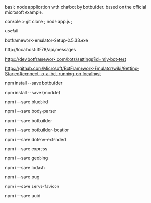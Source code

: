 basic node application with chatbot by botbuilder.
based on the official microsoft example.

console > git clone ; node app.js ;

usefull

botframework-emulator-Setup-3.5.33.exe

http://localhost:3978/api/messages

https://dev.botframework.com/bots/settings?id=mjv-bot-test

https://github.com/Microsoft/BotFramework-Emulator/wiki/Getting-Started#connect-to-a-bot-running-on-localhost

npm install --save botbuilder

npm install --save {module}

npm i --save bluebird

npm i --save body-parser

npm i --save botbuilder

npm i --save botbuilder-location

npm i --save dotenv-extended

npm i --save express

npm i --save geobing

npm i --save lodash

npm i --save pug

npm i --save serve-favicon

npm i --save uuid